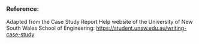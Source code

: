 
### Reference:
Adapted from the Case Study Report Help website of the University of New South Wales School of Engineering: https://student.unsw.edu.au/writing-case-study